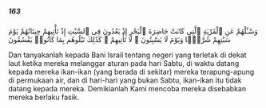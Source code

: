 ##### 163

<span class="ayah">وَسْـَٔلْهُمْ عَنِ ٱلْقَرْيَةِ ٱلَّتِى كَانَتْ حَاضِرَةَ ٱلْبَحْرِ إِذْ يَعْدُونَ فِى ٱلسَّبْتِ إِذْ تَأْتِيهِمْ حِيتَانُهُمْ يَوْمَ سَبْتِهِمْ شُرَّعًۭا وَيَوْمَ لَا يَسْبِتُونَ ۙ لَا تَأْتِيهِمْ ۚ كَذَٰلِكَ نَبْلُوهُم بِمَا كَانُوا۟ يَفْسُقُونَ</span>

<span class="ayah_translation">Dan tanyakanlah kepada Bani Israil tentang negeri yang terletak di dekat laut ketika mereka melanggar aturan pada hari Sabtu, di waktu datang kepada mereka ikan-ikan (yang berada di sekitar) mereka terapung-apung di permukaan air, dan di hari-hari yang bukan Sabtu, ikan-ikan itu tidak datang kepada mereka. Demikianlah Kami mencoba mereka disebabkan mereka berlaku fasik.</span>
